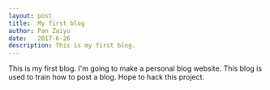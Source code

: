 ```yaml
---
layout: post
title:  My first blog
author: Pan Zaiyu
date:   2017-6-26
description: This is my first blog.    
---
```


This is my first blog. I'm going to make a personal blog website. This blog is used to train how to post a blog.
Hope to hack this project.